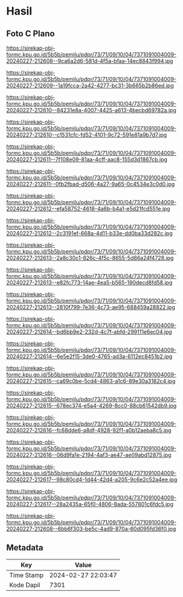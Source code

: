 # Hasil

## Foto C Plano

https://sirekap-obj-formc.kpu.go.id/5b5b/pemilu/pdpr/73/71/09/10/04/7371091004009-20240227-212608--9ca6a2d6-581d-4f5a-bfaa-14ec8843f994.jpg

https://sirekap-obj-formc.kpu.go.id/5b5b/pemilu/pdpr/73/71/09/10/04/7371091004009-20240227-212609--1a19fcca-2a42-4277-bc31-3b665b2b86ed.jpg

https://sirekap-obj-formc.kpu.go.id/5b5b/pemilu/pdpr/73/71/09/10/04/7371091004009-20240227-212610--84231e8a-4007-4425-a613-4becbd69782a.jpg

https://sirekap-obj-formc.kpu.go.id/5b5b/pemilu/pdpr/73/71/09/10/04/7371091004009-20240227-212610--c1531cfc-fd52-4101-9c72-591e81a9b7d7.jpg

https://sirekap-obj-formc.kpu.go.id/5b5b/pemilu/pdpr/73/71/09/10/04/7371091004009-20240227-212611--7f108e09-81aa-4cff-aac8-155d3d1867cb.jpg

https://sirekap-obj-formc.kpu.go.id/5b5b/pemilu/pdpr/73/71/09/10/04/7371091004009-20240227-212611--0fb2fbad-d506-4a27-9a65-0c4534e3c0d0.jpg

https://sirekap-obj-formc.kpu.go.id/5b5b/pemilu/pdpr/73/71/09/10/04/7371091004009-20240227-212612--efa58752-4618-4a6b-b4a1-e5d21fcd551e.jpg

https://sirekap-obj-formc.kpu.go.id/5b5b/pemilu/pdpr/73/71/09/10/04/7371091004009-20240227-212612--2c3191ef-668a-4d11-b33e-dd0ba33d282c.jpg

https://sirekap-obj-formc.kpu.go.id/5b5b/pemilu/pdpr/73/71/09/10/04/7371091004009-20240227-212613--2a8c30c1-826c-4f5c-8655-5d86a24f4728.jpg

https://sirekap-obj-formc.kpu.go.id/5b5b/pemilu/pdpr/73/71/09/10/04/7371091004009-20240227-212613--e82fc773-14ae-4ea5-b565-190decd8fd58.jpg

https://sirekap-obj-formc.kpu.go.id/5b5b/pemilu/pdpr/73/71/09/10/04/7371091004009-20240227-212613--2810f799-7e36-4c73-ae95-688459a28822.jpg

https://sirekap-obj-formc.kpu.go.id/5b5b/pemilu/pdpr/73/71/09/10/04/7371091004009-20240227-212614--bd6bb9e2-232d-4c7f-abfd-299111e6ec04.jpg

https://sirekap-obj-formc.kpu.go.id/5b5b/pemilu/pdpr/73/71/09/10/04/7371091004009-20240227-212614--6e5e2f15-3de0-4765-ad3a-6112ec8451b2.jpg

https://sirekap-obj-formc.kpu.go.id/5b5b/pemilu/pdpr/73/71/09/10/04/7371091004009-20240227-212615--ca69c0be-5cd4-4863-a1c6-89e30a3182c4.jpg

https://sirekap-obj-formc.kpu.go.id/5b5b/pemilu/pdpr/73/71/09/10/04/7371091004009-20240227-212615--678ec374-e5a4-4269-8cc0-88cb61542db9.jpg

https://sirekap-obj-formc.kpu.go.id/5b5b/pemilu/pdpr/73/71/09/10/04/7371091004009-20240227-212616--fc68dde6-a8df-4928-92f1-a0b12aeba8c5.jpg

https://sirekap-obj-formc.kpu.go.id/5b5b/pemilu/pdpr/73/71/09/10/04/7371091004009-20240227-212616--06d9fa1e-2194-4af3-ae47-ae09abd12875.jpg

https://sirekap-obj-formc.kpu.go.id/5b5b/pemilu/pdpr/73/71/09/10/04/7371091004009-20240227-212617--98c80cd4-1d44-42d4-a205-9c6e2c52a4ee.jpg

https://sirekap-obj-formc.kpu.go.id/5b5b/pemilu/pdpr/73/71/09/10/04/7371091004009-20240227-212617--28a2435a-65f0-4806-8ada-557801c6fdc5.jpg

https://sirekap-obj-formc.kpu.go.id/5b5b/pemilu/pdpr/73/71/09/10/04/7371091004009-20240227-212608--6bb6f303-be5c-4ad9-870a-60d095fd36f0.jpg


## Metadata

| Key        | Value               |
| ---------- | ------------------- |
| Time Stamp | 2024-02-27 22:03:47 |
| Kode Dapil | 7301                |




